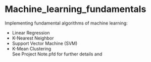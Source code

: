 # Machine_learning_fundamentals
Implementing fundamental algorithms of machine learning:
- Linear Regression
- K-Nearest Neighbor
- Support Vector Machine (SVM)
- K-Mean Clustering  
See Project Note.pfd for further details and 
